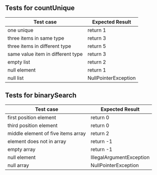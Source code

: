 ## Tests for countUnique

| Test case                         |  Expected Result      |
|-----------------------------------|-----------------------|
| one unique                        |  return 1             |
| three items in same type          |  return 3             |
| three items in different type     |  return 5             |
| same value item in different type |  return 3             |
| empty list                        |  return 2             |
| null element                      |  return 1             |
| null list                         |  NullPointerException |

## Tests for binarySearch

| Test case                          |  Expected Result          |
|------------------------------------|---------------------------|
| first position element             |  return 0                 |
| third position element             |  return 0                 |
| middle element of five items array |  return 2                 |
| element does not in array          |  return -1                |
| empty array                        |  return -1                |
| null element                       |  IllegalArgumentException |
| null array                         |  NullPointerException     |
